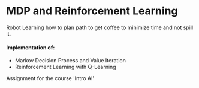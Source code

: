 # MDP and Reinforcement Learning
Robot Learning how to plan path to get coffee to minimize time and not spill it.  

#### Implementation of: 
* Markov Decision Process and Value Iteration
* Reinforcement Learning with Q-Learning 

Assignment for the course 'Intro AI'